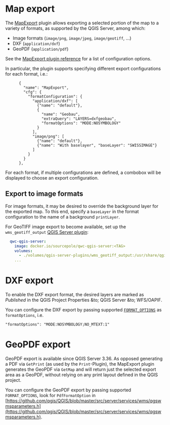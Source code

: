 # Map export

The [MapExport](../references/qwc2_plugins.md#mapexport) plugin allows exporting a selected portion of the map to a variety of formats, as supported by the QGIS Server, among which:

* Image formats (`image/png`, `image/jpeg`, `image/geotiff`, ...)
* DXF (`application/dxf`)
* GeoPDF (`application/pdf`)

See the [MapExport plugin reference](../references/qwc2_plugins.md#mapexport) for a list of configuration options.

In particular, the plugin supports specifying different export configurations for each format, i.e.:
```
      {
        "name": "MapExport",
        "cfg": {
          "formatConfiguration": {
            "application/dxf": [
              {"name": "default"},
              {
                "name": "Geobau",
                "extraQuery": "LAYERS=dxfgeobau",
                "formatOptions": "MODE:NOSYMBOLOGY"
              }
            ],
            "image/png": [
              {"name": "default"},
              {"name": "With baselayer", "baseLayer": "SWISSIMAGE"}
            ]
          }
        }
      },
```

For each format, if multiple configurations are defined, a combobox will be displayed to choose an export configuration.

## Export to image formats
For image formats, it may be desired to override the background layer for the exported map. To this end, specify a `baseLayer` in the format configuration to the name of a background `printLayer`.

For GeoTIFF image export to become available, set up the `wms_geotiff_output` [QGIS Server plugin](https://github.com/qwc-services/qwc-qgis-server-plugins):

```yml
  qwc-qgis-server:
    image: docker.io/sourcepole/qwc-qgis-server:<TAG>
    volumes:
      - ./volumes/qgis-server-plugins/wms_geotiff_output:/usr/share/qgis/python/plugins/wms_geotiff_output:ro
    ...
```

# DXF export
To enable the DXF export format, the desired layers are marked as *Published* in the QGIS Project Properties &to; QGIS Server &to; WFS/OAPIF.

You can configure the DXF export by passing supported [`FORMAT_OPTIONS`](https://docs.qgis.org/latest/en/docs/server_manual/services.html#wms-formatoptions) as `formatOptions`, i.e.

    "formatOptions": "MODE:NOSYMBOLOGY;NO_MTEXT:1"

# GeoPDF export
GeoPDF export is available since QGIS Server 3.36. As opposed generating a PDF via `GetPrint` (as used by the `Print`-Plugin), the MapExport plugin generates the GeoPDF via `GetMap` and will return just the selected export area as a GeoPDF, without relying on any print layout defined in the QGIS project.

You can configure the GeoPDF export by passing supported `FORMAT_OPTIONS`, look for `PdfFormatOption` in [https://github.com/qgis/QGIS/blob/master/src/server/services/wms/qgswmsparameters.h](https://github.com/qgis/QGIS/blob/master/src/server/services/wms/qgswmsparameters.h).
